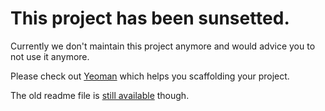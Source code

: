 # This project has been sunsetted.

Currently we don't maintain this project anymore and would advice you to not use
it anymore.

Please check out [Yeoman](http://yeoman.io/) which helps you scaffolding your
project.

The old readme file is [still available](documentation.md) though.
